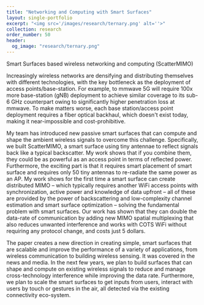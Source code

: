 ```yaml
---
title: "Networking and Computing with Smart Surfaces"
layout: single-portfolio
excerpt: "<img src='/images/research/ternary.png' alt=''>"
collection: research
order_number: 50
header: 
  og_image: "research/ternary.png"
---
```


Smart Surfaces based wireless networking and computing (ScatterMIMO) 

Increasingly wireless networks are densifying and distributing themselves with different technologies, with the key bottleneck as the deployment of access points/base-station. For example, to mmwave 5G will require 100x more base-station (gNB) deployment to achieve similar coverage to its sub-6 GHz counterpart owing to significantly higher penetration loss at mmwave. To make matters worse, each base station/access point deployment requires a fiber optical backhaul, which doesn't exist today, making it near-impossible and cost-prohibitive.  

My team has introduced new passive smart surfaces that can compute and shape the ambient wireless signals to overcome this challenge. Specifically, we built ScatterMIMO, a smart surface using tiny antennae to reflect signals back like a typical backscatter. My work shows that if you combine them, they could be as powerful as an access point in terms of reflected power. Furthermore, the exciting part is that it requires smart placement of smart surface and requires only 50 tiny antennas to re-radiate the same power as an AP. My work shows for the first time a smart surface can create distributed MIMO – which typically requires another WiFi access points with synchronization, active power and knowledge of data upfront – all of these are provided by the power of backscattering and low-complexity channel estimation and smart surface optimization – solving the fundamental problem with smart surfaces. Our work has shown that they can double the data-rate of communication by adding new MIMO spatial multiplexing that also reduces unwanted interference and works with COTS WiFi without requiring any protocol change, and costs just 5 dollars. 

The paper creates a new direction in creating simple, smart surfaces that are scalable and improve the performance of a variety of applications, from wireless communication to building wireless sensing. It was covered in the news and media. In the next few years, we plan to build surfaces that can shape and compute on existing wireless signals to reduce and manage cross-technology interference while improving the data rate. Furthermore, we plan to scale the smart surfaces to get inputs from users, interact with users by touch or gestures in the air, all detected via the existing connectivity eco-system.

<!-- 
In these projects I leverage social media data to study the early stages of
radicalization and participation in extremist movements. In one, I use geocoded
videos uploads to explore the relationship between American military fatalities
overseas and far-right mobilization. The other applies computer vision
techniques to recruitment videos from groups within the Salafi Jihadi movement
to study how different groups within a broader clandestine movement use
rhetorical strategies to communicate to a broad pool of potential supporters.

## Working paper

Richard McAlexander, Rob Williams, and Michael Rubin. "They’re Still There, He’s All Gone: American Fatalities in Foreign Wars and Right-Wing Radicalization at Home."

> What explains right-wing radicalization in the US? Research shows that demographic changes and economic decline both drive support for the far-right. We contribute to this research agenda by 1) studying the elusive early stages in the process of radicalization and 2) highlighting an additional factor that contributes to right-wing radicalization in the US: the impact of foreign wars on society at home. We argue that the communities that bear the greatest costs of foreign wars are most prone to high rates of right-wing radicalization. To support this claim, we present robust correlations between participation in the far-right social media website Parler and fatalities among residents who served in the US wars in Iraq and Afghanistan. This correlation holds at both the county and census tract level, and persists after controlling for the level of military service in an area. The costs of the US's foreign wars have important effects on domestic US politics.

[Working Paper](https://preprints.apsanet.org/engage/api-gateway/apsa/assets/orp/resource/item/61115b4018911da2f6dd1def/original/they-re-still-there-he-s-all-gone-american-fatalities-in-foreign-wars-and-right-wing-radicalization-at-home.pdf){: .btn--research} [Supplemental Information](https://preprints.apsanet.org/engage/api-gateway/apsa/assets/orp/resource/item/61115c914cb47968ba2bb2d8/original/appendix-for-they-re-still-there-he-s-all-gone-american-fatalities-in-foreign-wars-and-right-wing-radicalization-at-home.pdf){: .btn--research}


## Manuscript in preparation

Rob Williams. "Mapping Extremist Networks with Visual Imagery." Presented at the Annual Meeting of the Society for Political Methodology, Cambridge, MA, July 2019 the 2nd Annual Politics and Computational Social Science Conference, Washington, DC, August 2019.

> Identifying networks of cooperation and conflict between actors in broader social movements can be a challenging task even when data are easily obtainable. When actors are involved in socially marginal movements such as extremist groups, this task becomes even more difficult due to the high degree of secrecy that surrounds communication and interaction between members. However, extremist groups such as terrorist groups often release extensive amounts of propaganda material, including video, magazines, and social media content. I focus on video propaganda and use computer vision techniques to identify points of interest within video frames and extract quantitative descriptions of them. I then find unsupervised clusters of these image fragment that I hand label e.g. guns, faces, banners, etc. I assign each point of interest in a frame to its appropriate category, and then generate counts of each category's frequency within each video. I then rely on unsupervised clustering methods to detect groups of videos that use similar visual imagery. Extremist group propaganda materials represent an untapped potential source of information about patterns of allegiance within the broader movement as groups that are aligned with one another are likely to produce material sharing many of the same images, terms, and themes. I evaluate this method on a sample of propaganda videos produced by groups within the Salafi Jihadi movement and compare this video-derived measure of group relationships with existing qualitative work mapping these connections to validate my findings. This computer vision approach will allow researchers to identify individual terrorist groups within broader movements when the extensive information on group interactions required for traditional network analysis is unavailable.

[Poster](/files/pdf/research/PolMeth 2019 Poster.pdf){: .btn--research}
 -->